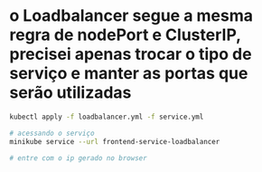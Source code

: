 # o Loadbalancer segue a mesma regra de nodePort e ClusterIP, precisei apenas trocar o tipo de serviço e manter as portas que serão utilizadas
```bash
kubectl apply -f loadbalancer.yml -f service.yml

# acessando o serviço
minikube service --url frontend-service-loadbalancer

# entre com o ip gerado no browser
``` 
